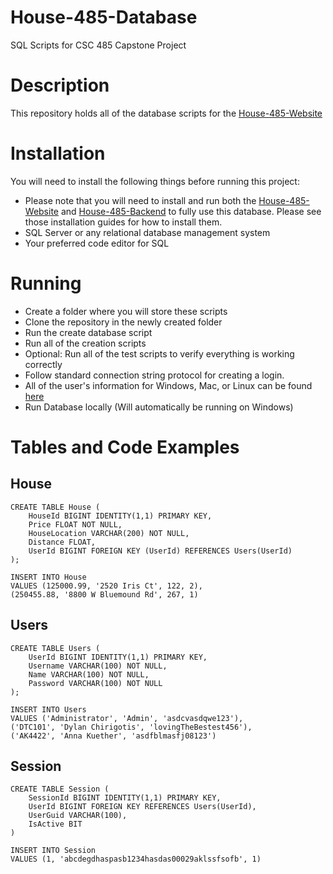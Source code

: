 # House-485-Database
SQL Scripts for CSC 485 Capstone Project

# Description
This repository holds all of the database scripts for the [House-485-Website](https://github.com/DillJoker5/House-485-Website)

# Installation
You will need to install the following things before running this project:
* Please note that you will need to install and run both the [House-485-Website](https://github.com/DillJoker5/House-485-Website) and [House-485-Backend](https://github.com/DillJoker5/House-485-Backend) to fully use this database. Please see those installation guides for how to install them.
* SQL Server or any relational database management system
* Your preferred code editor for SQL

# Running
* Create a folder where you will store these scripts
* Clone the repository in the newly created folder
* Run the create database script
* Run all of the creation scripts
* Optional: Run all of the test scripts to verify everything is working correctly
* Follow standard connection string protocol for creating a login.
* All of the user's information for Windows, Mac, or Linux can be found [here](https://github.com/DillJoker5/House-485-Backend)
* Run Database locally (Will automatically be running on Windows)

# Tables and Code Examples
## House
    CREATE TABLE House (
        HouseId BIGINT IDENTITY(1,1) PRIMARY KEY,
        Price FLOAT NOT NULL,
        HouseLocation VARCHAR(200) NOT NULL,
        Distance FLOAT,
        UserId BIGINT FOREIGN KEY (UserId) REFERENCES Users(UserId)
    );

    INSERT INTO House
    VALUES (125000.99, '2520 Iris Ct', 122, 2),
    (250455.88, '8800 W Bluemound Rd', 267, 1)
## Users
    CREATE TABLE Users (
        UserId BIGINT IDENTITY(1,1) PRIMARY KEY,
        Username VARCHAR(100) NOT NULL,
        Name VARCHAR(100) NOT NULL,
        Password VARCHAR(100) NOT NULL
    );

    INSERT INTO Users
    VALUES ('Administrator', 'Admin', 'asdcvasdqwe123'),
    ('DTC101', 'Dylan Chirigotis', 'lovingTheBestest456'),
    ('AK4422', 'Anna Kuether', 'asdfblmasfj08123')
## Session
    CREATE TABLE Session (
        SessionId BIGINT IDENTITY(1,1) PRIMARY KEY,
        UserId BIGINT FOREIGN KEY REFERENCES Users(UserId),
        UserGuid VARCHAR(100),
        IsActive BIT
    )

    INSERT INTO Session
    VALUES (1, 'abcdegdhaspasb1234hasdas00029aklssfsofb', 1)